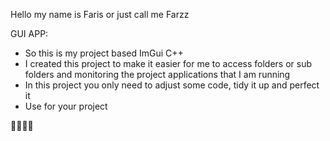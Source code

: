 Hello my name is Faris or just call me Farzz

GUI APP:

- So this is my project based ImGui C++
- I created this project to make it easier for me to access folders or sub folders and monitoring the project applications that I am running
- In this project you only need to adjust some code, tidy it up and perfect it
- Use for your project

🫨🫨🫨🫨
